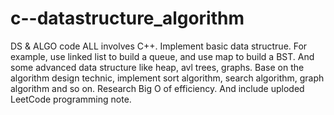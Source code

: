 # c--datastructure_algorithm
DS &amp; ALGO code
ALL involves C++.
Implement basic data structrue. For example, use linked list to build a queue, and use map to build a BST. And some advanced data structure like heap, avl trees, graphs.
Base on the algorithm design technic, implement sort algorithm, search algorithm, graph algorithm and so on. Research Big O of efficiency.
And include uploded LeetCode programming note.
